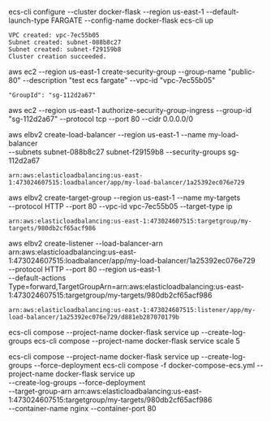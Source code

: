 
  ecs-cli configure --cluster docker-flask --region us-east-1 --default-launch-type FARGATE --config-name docker-flask
  ecs-cli up

    VPC created: vpc-7ec55b05
    Subnet created: subnet-088b8c27
    Subnet created: subnet-f29159b8
    Cluster creation succeeded.

  aws ec2 --region us-east-1 create-security-group --group-name "public-80" --description "test ecs fargate" --vpc-id "vpc-7ec55b05"

    "GroupId": "sg-112d2a67"

  aws ec2 --region us-east-1 authorize-security-group-ingress --group-id "sg-112d2a67" --protocol tcp --port 80 --cidr 0.0.0.0/0

  aws elbv2 create-load-balancer --region us-east-1 --name my-load-balancer \
        --subnets subnet-088b8c27 subnet-f29159b8 --security-groups sg-112d2a67

    arn:aws:elasticloadbalancing:us-east-1:473024607515:loadbalancer/app/my-load-balancer/1a25392ec076e729

  aws elbv2 create-target-group --region us-east-1 --name my-targets \
        --protocol HTTP --port 80 --vpc-id vpc-7ec55b05 --target-type ip

    arn:aws:elasticloadbalancing:us-east-1:473024607515:targetgroup/my-targets/980db2cf65acf986

  aws elbv2 create-listener --load-balancer-arn arn:aws:elasticloadbalancing:us-east-1:473024607515:loadbalancer/app/my-load-balancer/1a25392ec076e729 \
        --protocol HTTP --port 80  --region us-east-1 \
        --default-actions Type=forward,TargetGroupArn=arn:aws:elasticloadbalancing:us-east-1:473024607515:targetgroup/my-targets/980db2cf65acf986

    arn:aws:elasticloadbalancing:us-east-1:473024607515:listener/app/my-load-balancer/1a25392ec076e729/d881eb287070179b

  ecs-cli compose --project-name docker-flask service up --create-log-groups
  ecs-cli compose --project-name docker-flask service scale 5

  ecs-cli compose --project-name docker-flask service up --create-log-groups --force-deployment
  ecs-cli compose -f docker-compose-ecs.yml --project-name docker-flask service up \
        --create-log-groups --force-deployment \
        --target-group-arn arn:aws:elasticloadbalancing:us-east-1:473024607515:targetgroup/my-targets/980db2cf65acf986 \
        --container-name nginx --container-port 80
